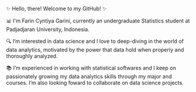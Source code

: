 ✨ Hello, there! Welcome to my GitHub! ✨

📊 I'm Farin Cyntiya Garini, currently an undergraduate Statistics student at Padjadjaran University, Indonesia. 

🔍 I’m interested in data science and I love to deep-diving in the world of data analytics, motivated by the power that data hold when properly and thoroughly analyzed. 

📚 I’m experienced in working with statistical softwares and I keep on passionately growing my data
analytics skills through my major and courses. I’m also looking foward to collaborate on data science projects.


<!---
farincyntiya/farincyntiya is a ✨ special ✨ repository because its `README.md` (this file) appears on your GitHub profile.
You can click the Preview link to take a look at your changes.
--->
